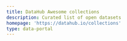```yaml
---
title: DataHub Awesome collections
description: Curated list of open datasets
homepage: 'https://datahub.io/collections'
type: data-portal
---
```


